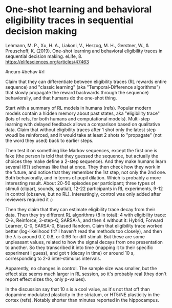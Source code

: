 # One-shot learning and behavioral eligibility traces in sequential decision making

Lehmann, M. P., Xu, H. A., Liakoni, V., Herzog, M. H., Gerstner, W., & Preuschoff, K. (2019). One-shot learning and behavioral eligibility traces in sequential decision making. eLife, 8.
https://elifesciences.org/articles/47463

#neuro #behav #rl

Claim that they can differentiate between eligibility traces (RL rewards entire sequence) and "classic learning" (aka "Temporal-Difference algorithms") that slowly propagate the reward backwards through the sequence) behaviorally, and that humans do the one-shot thing.

Start with a summary of RL models in humans (refs). Popular modern models contain a hidden memory about past states, aka "eligibility trace" (lots of refs, for both humans and computational models). Multi-step learning with delayed feedback allows a comparison based on qualitative data. Claim that without eligibility traces after 1 shot only the latest step woudl be reinforced, and it would take at least 2 shots to "propagate" (not the word they used) back to earlier steps.

Then test it on something like Markov sequences, except the first one is fake (the person is told that they guessed the sequence, but actually the choices they make define a 2-step sequence). And they make humans learn several (6?) schemas like that at once. They then check how they work in the future, and notice that they remember the 1st step, not only the 2nd one. Both behaviorally, and in terms of pupil dilation. Which is probably a more interesting result. About 20-50 episodes per participant; three types of stimuli (clipart, sounds, spatial), 12-22 participants in RL experiments, 9-12 in control (observe, but no RL). Interestingly, control was only added after reviewers required it :)

Then they claim that they can estimate eligibility trace decay from their data. Then they try different RL algorithms (8 in total): 4 with eligibility trace: Q-λ, Reinforce, 3-step-Q, SARSA-λ, and then 4 without it: Hybrid, Forward Learner, Q-0, SARSA-0, Biased Random. Claim that eligibility trace worked better (log-likelihood fit? I haven't read the methods too closely), and then the λ is around 0.7, 0.8, or 0.96 for diff stimuli. But these are some unpleasant values, related to how the signal decays from one presentation to another. So they transcribed it into time (mapping it to their specific experiment I guess), and got τ (decay in time) or around 10 s, corresponding to 2-3 inter-stimulus intervals. 

Apparently, no changes in control. The sample size was smaller, but the effect size seems much larger in RL session, so it's probably real (they don't report effect sizes tho, only p-values).

In the discussion say that 10 s is a cool value, as it's not that off than dopamine modulated plasticity in the striatum, or HT5/NE plasticity in the cortex (refs). Notably shorter than minutes reported in the hippocampus.